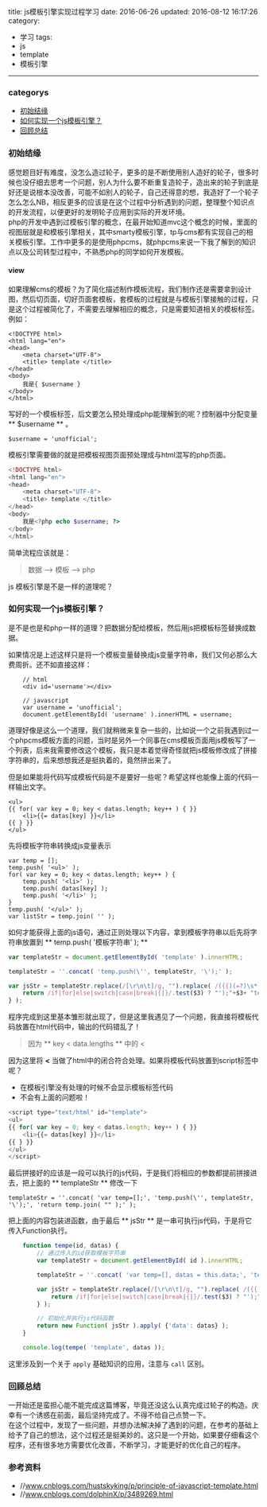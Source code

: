 title: js模板引擎实现过程学习
date: 2016-06-26
updated: 2016-08-12 16:17:26
category:
- 学习
tags: 
- js
- template
- 模板引擎
---
### categorys
* <a href="#_1">初始结缘</a>
* <a href="#js">如何实现一个js模板引擎？</a>
* <a href="#_2">回顾总结</a>
<!-- more -->
### 初始结缘
感觉题目好有难度，没怎么造过轮子，更多的是不断使用别人造好的轮子，很多时候也没仔细去思考一个问题，别人为什么要不断重复造轮子，造出来的轮子到底是好还是说根本没改善，可能不如别人的轮子，自己还得意的想，我造好了一个轮子怎么怎么NB，相反更多的应该是在这个过程中分析遇到的问题，整理整个知识点的开发流程，以便更好的发明轮子应用到实际的开发环境。  
php的开发中遇到过模板引擎的概念，在最开始知道mvc这个概念的时候，里面的视图层就是和模板引擎相关，其中smarty模板引擎，tp与cms都有实现自己的相关模板引擎。工作中更多的是使用phpcms，就phpcms来说一下我了解到的知识点以及公司转型过程中，不熟悉php的同学如何开发模板。  

#### view
如果理解cms的模板？为了简化描述制作模板流程，我们制作还是需要拿到设计图，然后切页面，切好页面套模板，套模板的过程就是与模板引擎接触的过程，只是这个过程被简化了，不需要去理解相应的概念，只是需要知道相关的模板标签。  
例如：  
``` view
<!DOCTYPE html>
<html lang="en">
<head>
	<meta charset="UTF-8">
	<title> template </title>
</head>
<body>
	我是{ $username }
</body>
</html>
```
写好的一个模板标签，后文要怎么预处理成php能理解到的呢？控制器中分配变量 ** $username ** 。
```controller
$username = 'unofficial';
```
模板引擎需要做的就是把模板视图页面预处理成与html混写的php页面。  
```php
<!DOCTYPE html>
<html lang="en">
<head>
	<meta charset="UTF-8">
	<title> template </title>
</head>
<body>
	我是<?php echo $username; ?>
</body>
</html>
```
简单流程应该就是：  
> 数据 --> 模板 --> php

js 模板引擎是不是一样的道理呢？  
### 如何实现一个js模板引擎？
是不是也是和php一样的道理？把数据分配给模板，然后用js把模板标签替换成数据。  

<script async src="//jsfiddle.net/unofficial/sm14vx4x/embed/js,html,result/"></script>

如果情况是上述这样只是将一个模板变量替换成js变量字符串，我们又何必那么大费周折。还不如直接这样：  
```
	// html
	<div id='username'></div>

	// javascript
	var username = 'unofficial';
	document.getElementById( 'username' ).innerHTML = username;

```

道理好像是这么一个道理，我们就稍微来复杂一些的，比如说一个之前我遇到过一个phpcms模板方面的问题，当时是另外一个同事在cms模板页面用js模板写了一个列表，后来我需要修改这个模板，我只是本着觉得奇怪就把js模板修改成了拼接字符串的，后来想想我还是挺执着的，竟然拼出来了。   

<script async src="//jsfiddle.net/unofficial/sm14vx4x/1/embed/js,html,result/"></script>

但是如果能将代码写成模板代码是不是要好一些呢？希望这样也能像上面的代码一样输出文字。  
```
<ul>
{{ for( var key = 0; key < datas.length; key++ ) { }}
	<li>{{= datas[key] }}</li>
{{ } }}
</ul>
```

先将模板字符串转换成js变量表示  
```
var temp = [];
temp.push( '<ul>' );
for( var key = 0; key < datas.length; key++ ) {
	temp.push( '<li>' );
	temp.push( datas[key] );
	temp.push( '</li>' );
}
temp.push( '</ul>' );
var listStr = temp.join( '' );
```
如何才能获得上面的js语句，通过正则处理以下内容，拿到模板字符串以后先将字符串放置到 ** temp.push( '模板字符串' ); **  

``` javascript
var templateStr = document.getElementById( 'template' ).innerHTML;

templateStr = ''.concat( 'temp.push(\'', templateStr, '\');' );

var jsStr = templateStr.replace(/[\r\n\t]/g, "").replace( /({{)(=?)\s*(.*?)\s*(}})/g, function( e, $1, $2, $3, $4 ) {
	return /if|for|else|switch|case|break|{|}/.test($3) ? "');"+$3+ "temp.push('" : ( $2 ? "');temp.push("+$3+");temp.push('" : "');temp.push('"+$3+"');temp.push('" ); 
} );
``` 

程序完成到这里基本雏形就出现了，但是这里我遇见了一个问题，我直接将模板代码放置在html代码中，输出的代码错乱了！  
> 因为 ** key < data.lengths ** 中的 < 

因为这里将 **<** 当做了html中的闭合符合处理。如果将模板代码放置到script标签中呢？  

* 在模板引擎没有处理的时候不会显示模板标签代码
* 不会有上面的问题啦！

``` javascript
<script type="text/html" id="template">
<ul>
{{ for( var key = 0; key < datas.length; key++ ) { }}
	<li>{{= datas[key] }}</li>
{{ } }}
</ul>
</script>
```

最后拼接好的应该是一段可以执行的js代码，于是我们将相应的参数都提前拼接进去，把上面的 ** templateStr ** 修改一下  
```
templateStr = ''.concat( 'var temp=[];', 'temp.push(\'', templateStr, '\');', 'return temp.join( "" );' );
```
把上面的内容包装进函数，由于最后 ** jsStr ** 是一串可执行js代码，于是将它传入Function执行。  
``` javascript
	function tempe(id, datas) {
		// 通过传入的id获取模板字符串
		var templateStr = document.getElementById( id ).innerHTML;

		templateStr = ''.concat( 'var temp=[], datas = this.data;', 'temp.push(\'', templateStr, '\');', 'return temp.join( "" );' );

		var jsStr = templateStr.replace(/[\r\n\t]/g, "").replace( /({{)(=?)\s*(.*?)\s*(}})/g, function( e, $1, $2, $3, $4 ) {
			return /if|for|else|switch|case|break|{|}/.test($3) ? "');"+$3+ "temp.push('" : ( $2 ? "');temp.push("+$3+");temp.push('" : "');temp.push('"+$3+"');temp.push('" ); 
		} );

		// 初始化并执行js代码函数
		return new Function( jsStr ).apply( {'data': datas} );
	}

	console.log(tempe( 'template', datas ));
```

这里涉及到一个关于  ``` apply ``` 基础知识的应用，注意与 ``` call ``` 区别。  

<script async src="//jsfiddle.net/unofficial/sm14vx4x/2/embed/js,html,result/"></script>

### 回顾总结
一开始还是蛮担心能不能完成这篇博客，毕竟还没这么认真完成过轮子的构造。庆幸有一个诱惑在前面，最后坚持完成了。不得不给自己点赞一下。  
在这个过程中，发现了一些问题，并想办法解决掉了遇到的问题，在参考的基础上给予了自己的想法，这个过程还是挺美妙的。这只是一个开始，如果要仔细看这个程序，还有很多地方需要优化改善，不断学习，才能更好的优化自己的程序。  

### 参考资料
* //www.cnblogs.com/hustskyking/p/principle-of-javascript-template.html
* //www.cnblogs.com/dolphinX/p/3489269.html